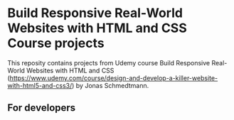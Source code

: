 # Build Responsive Real-World Websites with HTML and CSS Course projects

This reposity contains projects from Udemy course Build Responsive Real-World Websites with HTML and CSS (https://www.udemy.com/course/design-and-develop-a-killer-website-with-html5-and-css3/) by Jonas Schmedtmann.

## For developers
